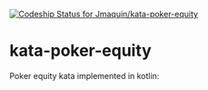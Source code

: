 [ ![Codeship Status for Jmaquin/kata-poker-equity](https://app.codeship.com/projects/b6e3ef10-1d1e-0135-d6b0-0e004de20ca9/status?branch=master)](https://app.codeship.com/projects/220190)
# kata-poker-equity

Poker equity kata implemented in kotlin:

